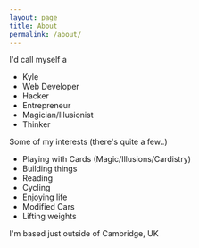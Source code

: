 ```yaml
---
layout: page
title: About
permalink: /about/
---
```


I'd call myself a

- Kyle
- Web Developer
- Hacker
- Entrepreneur
- Magician/Illusionist
- Thinker

Some of my interests (there's quite a few..)

- Playing with Cards (Magic/Illusions/Cardistry)
- Building things
- Reading
- Cycling
- Enjoying life
- Modified Cars
- Lifting weights

I'm based just outside of Cambridge, UK
